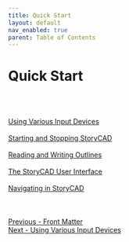 ```yaml
---
title: Quick Start
layout: default
nav_enabled: true
parent: Table of Contents
---
```

# Quick Start #
 <br/>
 <br/>

[Using Various Input Devices](Using_Various_Input_Devices.md) <br/><br/>
[Starting and Stopping StoryCAD](Starting_and_Stopping_StoryCAD.md) <br/><br/>
[Reading and Writing Outlines](Reading_and_Writing_Outlines.md) <br/><br/>
[The StoryCAD User Interface](The_StoryCAD_User_Interface.md) <br/><br/>
[Navigating in StoryCAD](Navigating_in_StoryCAD.md) <br/><br/>
 <br/>
 <br/>
[Previous - Front Matter](Front_Matter.md) <br/>
[Next - Using Various Input Devices](Using_Various_Input_Devices.md) <br/>
